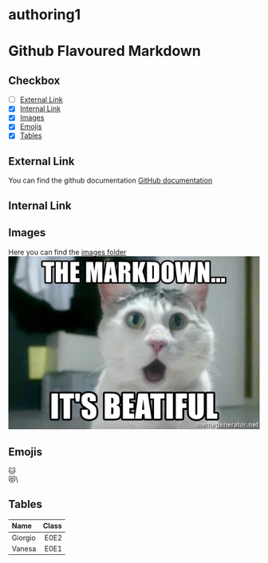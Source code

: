 # authoring1

# Github Flavoured Markdown

## Checkbox
- [ ] [External Link](#External-Link)
- [x] [Internal Link](#Internal-Link)
- [x] [Images](#Images)
- [x] [Emojis](#Emojis)
- [x] [Tables](#Tables)

## External Link
You can find the github documentation [GitHub documentation](https://help.github.com/en)

## Internal Link


## Images
Here you can find the [images folder](images)
![some img description](images/the-markdown-its-beatiful.jpg)

## Emojis
:cat:\
:heart_eyes_cat:\

## Tables
| Name | Class| 
|:---------|--------:|
| Giorgio | E0E2 | 
| Vanesa  | E0E1 | 
